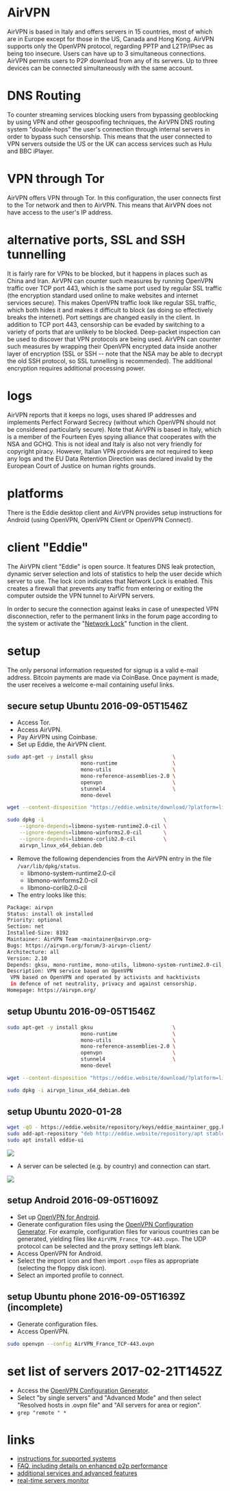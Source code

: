# AirVPN

AirVPN is based in Italy and offers servers in 15 countries, most of which are in Europe except for those in the US, Canada and Hong Kong. AirVPN supports only the OpenVPN protocol, regarding PPTP and L2TP/IPsec as being too insecure. Users can have up to 3 simultaneous connections. AirVPN permits users to P2P download from any of its servers. Up to three devices can be connected simultaneously with the same account.

# DNS Routing

To counter streaming services blocking users from bypassing geoblocking by using VPN and other geospoofing techniques, the AirVPN DNS routing system "double-hops" the user's connection through internal servers in order to bypass such censorship. This means that the user connected to VPN servers outside the US or the UK can access services such as Hulu and BBC iPlayer.

# VPN through Tor

AirVPN offers VPN through Tor. In this configuration, the user connects first to the Tor network and then to AirVPN. This means that AirVPN does not have access to the user's IP address.

# alternative ports, SSL and SSH tunnelling

It is fairly rare for VPNs to be blocked, but it happens in places such as China and Iran. AirVPN can counter such measures by running OpenVPN traffic over TCP port 443, which is the same port used by regular SSL traffic (the encryption standard used online to make websites and internet services secure). This makes OpenVPN traffic look like regular SSL traffic, which both hides it and makes it difficult to block (as doing so effectively breaks the internet). Port settings are changed easily in the client. In addition to TCP port 443, censorship can be evaded by switching to a variety of ports that are unlikely to be blocked. Deep-packet inspection can be used to discover that VPN protocols are being used. AirVPN can counter such measures by wrapping their OpenVPN encrypted data inside another layer of encryption (SSL or SSH -- note that the NSA may be able to decrypt the old SSH protocol, so SSL tunnelling is recommended). The additional encryption requires additional processing power.

# logs

AirVPN reports that it keeps no logs, uses shared IP addresses and implements Perfect Forward Secrecy (without which OpenVPN should not be considered particularly secure). Note that AirVPN is based in Italy, which is a member of the Fourteen Eyes spying alliance that cooperates with the NSA and GCHQ. This is not ideal and Italy is also not very friendly for copyright piracy. However, Italian VPN providers are not required to keep any logs and the EU Data Retention Direction was declared invalid by the European Court of Justice on human rights grounds.

# platforms

There is the Eddie desktop client and AirVPN provides setup instructions for Android (using OpenVPN, OpenVPN Client or OpenVPN Connect).

# client "Eddie"

The AirVPN client "Eddie" is open source. It features DNS leak protection, dynamic server selection and lots of statistics to help the user decide which server to use. The lock icon indicates that Network Lock is enabled. This creates a firewall that prevents any traffic from entering or exiting the computer outside the VPN tunnel to AirVPN servers.

In order to secure the connection against leaks in case of unexpected VPN disconnection, refer to the permanent links in the forum page according to the system or activate the "[Network Lock](https://airvpn.org/topic/12175-network-lock)" function in the client.

# setup

The only personal information requested for signup is a valid e-mail address. Bitcoin payments are made via CoinBase. Once payment is made, the user receives a welcome e-mail containing useful links.

## secure setup Ubuntu 2016-09-05T1546Z

- Access Tor.
- Access AirVPN.
- Pay AirVPN using Coinbase.
- Set up Eddie, the AirVPN client. 

```Bash
sudo apt-get -y install gksu                          \
                        mono-runtime                  \
                        mono-utils                    \
                        mono-reference-assemblies-2.0 \
                        openvpn                       \
                        stunnel4                      \
                        mono-devel

wget --content-disposition "https://eddie.website/download/?platform=linux&arch=x64&ui=ui&format=debian.deb&version=2.10&r=0.6155939230854822"

sudo dpkg -i                                       \
    --ignore-depends=libmono-system-runtime2.0-cil \
    --ignore-depends=libmono-winforms2.0-cil       \
    --ignore-depends=libmono-corlib2.0-cil         \
    airvpn_linux_x64_debian.deb
```

- Remove the following dependencies from the AirVPN entry in the file `/var/lib/dpkg/status`.
    - libmono-system-runtime2.0-cil
    - libmono-winforms2.0-cil
    - libmono-corlib2.0-cil
- The entry looks like this:

```Bash
Package: airvpn
Status: install ok installed
Priority: optional
Section: net
Installed-Size: 8192
Maintainer: AirVPN Team <maintainer@airvpn.org>
Bugs: https://airvpn.org/forum/3-airvpn-client/
Architecture: all
Version: 2.10
Depends: gksu, mono-runtime, mono-utils, libmono-system-runtime2.0-cil, libmono-winforms2.0-cil, libmono-corlib2.0-c$
Description: VPN service based on OpenVPN
 VPN based on OpenVPN and operated by activists and hacktivists
 in defence of net neutrality, privacy and against censorship.
Homepage: https://airvpn.org/
```

## setup Ubuntu 2016-09-05T1546Z

```Bash
sudo apt-get -y install gksu                          \
                        mono-runtime                  \
                        mono-utils                    \
                        mono-reference-assemblies-2.0 \
                        openvpn                       \
                        stunnel4                      \
                        mono-devel

wget --content-disposition "https://eddie.website/download/?platform=linux&arch=x64&ui=ui&format=debian.deb&version=2.12.4&r=0.8959476419087198"

sudo dpkg -i airvpn_linux_x64_debian.deb
```

## setup Ubuntu 2020-01-28

```Bash
wget -qO - https://eddie.website/repository/keys/eddie_maintainer_gpg.key | sudo apt-key add -
sudo add-apt-repository "deb http://eddie.website/repository/apt stable main"
sudo apt install eddie-ui
```

![](media/2016-09-05T1559Z.png)

- A server can be selected (e.g. by country) and connection can start.

![](media/2016-09-05T1603Z.png)

## setup Android 2016-09-05T1609Z

- Set up [OpenVPN for Android](https://play.google.com/store/apps/details?id=de.blinkt.openvpn).
- Generate configuration files using the [OpenVPN Configuration Generator](https://airvpn.org/generator/). For example, configuration files for various countries can be generated, yielding files like `AirVPN_France_TCP-443.ovpn`. The UDP protocol can be selected and the proxy settings left blank.
- Access OpenVPN for Android.
- Select the import icon and then import `.ovpn` files as appropriate (selecting the floppy disk icon).
- Select an imported profile to connect.

## setup Ubuntu phone 2016-09-05T1639Z (incomplete)

- Generate configuration files.
- Access OpenVPN.

```Bash
sudo openvpn --config AirVPN_France_TCP-443.ovpn
```

# set list of servers 2017-02-21T1452Z

- Access the [OpenVPN Configuration Generator](https://airvpn.org/generator/).
- Select "by single servers" and "Advanced Mode" and then select "Resolved hosts in .ovpn file" and "All servers for area or region".
- `grep "remote " *`

# links

- [instructions for supported systems](https://airvpn.org/enter)
- [FAQ, including details on enhanced p2p performance](https://airvpn.org/faqs)
- [additional services and advanced features](https://airvpn.org/topic/9149-how-to-use-advanced-airvpn-services-and-features)
- [real-time servers monitor](https://airvpn.org/status)
